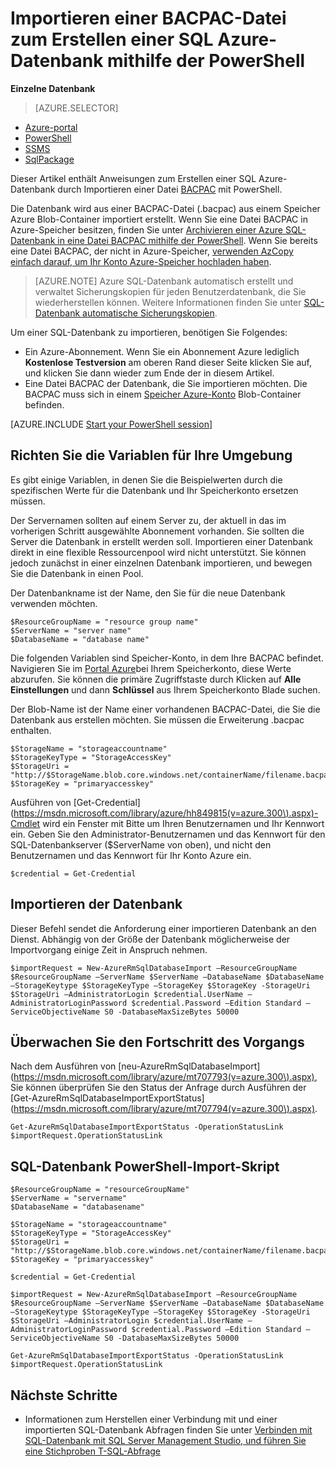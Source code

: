 <properties
    pageTitle="Importieren einer BACPAC-Datei zum Erstellen einer SQL Azure-Datenbank mithilfe der PowerShell | Microsoft Azure"
    description="Importieren einer BACPAC-Datei zum Erstellen einer SQL Azure-Datenbank mithilfe der PowerShell"
    services="sql-database"
    documentationCenter=""
    authors="stevestein"
    manager="jhubbard"
    editor=""/>

<tags
    ms.service="sql-database"
    ms.devlang="NA"
    ms.topic="article"
    ms.tgt_pltfrm="powershell"
    ms.workload="data-management"
    ms.date="08/31/2016"
    ms.author="sstein"/>

# <a name="import-a-bacpac-file-to-create-an-azure-sql-database-by-using-powershell"></a>Importieren einer BACPAC-Datei zum Erstellen einer SQL Azure-Datenbank mithilfe der PowerShell

**Einzelne Datenbank**

> [AZURE.SELECTOR]
- [Azure-portal](sql-database-import.md)
- [PowerShell](sql-database-import-powershell.md)
- [SSMS](sql-database-cloud-migrate-compatible-import-bacpac-ssms.md)
- [SqlPackage](sql-database-cloud-migrate-compatible-import-bacpac-sqlpackage.md)

Dieser Artikel enthält Anweisungen zum Erstellen einer SQL Azure-Datenbank durch Importieren einer Datei [BACPAC](https://msdn.microsoft.com/library/ee210546.aspx#Anchor_4) mit PowerShell.

Die Datenbank wird aus einer BACPAC-Datei (.bacpac) aus einem Speicher Azure Blob-Container importiert erstellt. Wenn Sie eine Datei BACPAC in Azure-Speicher besitzen, finden Sie unter [Archivieren einer Azure SQL-Datenbank in eine Datei BACPAC mithilfe der PowerShell](sql-database-export-powershell.md). Wenn Sie bereits eine Datei BACPAC, der nicht in Azure-Speicher, [verwenden AzCopy einfach darauf, um Ihr Konto Azure-Speicher hochladen haben](../storage/storage-use-azcopy.md#blob-upload).

> [AZURE.NOTE] Azure SQL-Datenbank automatisch erstellt und verwaltet Sicherungskopien für jeden Benutzerdatenbank, die Sie wiederherstellen können. Weitere Informationen finden Sie unter [SQL-Datenbank automatische Sicherungskopien](sql-database-automated-backups.md).


Um einer SQL-Datenbank zu importieren, benötigen Sie Folgendes:

- Ein Azure-Abonnement. Wenn Sie ein Abonnement Azure lediglich **Kostenlose Testversion** am oberen Rand dieser Seite klicken Sie auf, und klicken Sie dann wieder zum Ende der in diesem Artikel.
- Eine Datei BACPAC der Datenbank, die Sie importieren möchten. Die BACPAC muss sich in einem [Speicher Azure-Konto](../storage/storage-create-storage-account.md) Blob-Container befinden.



[AZURE.INCLUDE [Start your PowerShell session](../../includes/sql-database-powershell.md)]



## <a name="set-up-the-variables-for-your-environment"></a>Richten Sie die Variablen für Ihre Umgebung

Es gibt einige Variablen, in denen Sie die Beispielwerten durch die spezifischen Werte für die Datenbank und Ihr Speicherkonto ersetzen müssen.

Der Servernamen sollten auf einem Server zu, der aktuell in das im vorherigen Schritt ausgewählte Abonnement vorhanden. Sie sollten die Server die Datenbank in erstellt werden soll. Importieren einer Datenbank direkt in eine flexible Ressourcenpool wird nicht unterstützt. Sie können jedoch zunächst in einer einzelnen Datenbank importieren, und bewegen Sie die Datenbank in einen Pool.

Der Datenbankname ist der Name, den Sie für die neue Datenbank verwenden möchten.

    $ResourceGroupName = "resource group name"
    $ServerName = "server name"
    $DatabaseName = "database name"


Die folgenden Variablen sind Speicher-Konto, in dem Ihre BACPAC befindet. Navigieren Sie im [Portal Azure](https://portal.azure.com)bei Ihrem Speicherkonto, diese Werte abzurufen. Sie können die primäre Zugriffstaste durch Klicken auf **Alle Einstellungen** und dann **Schlüssel** aus Ihrem Speicherkonto Blade suchen.

Der Blob-Name ist der Name einer vorhandenen BACPAC-Datei, die Sie die Datenbank aus erstellen möchten. Sie müssen die Erweiterung .bacpac enthalten.

    $StorageName = "storageaccountname"
    $StorageKeyType = "StorageAccessKey"
    $StorageUri = "http://$StorageName.blob.core.windows.net/containerName/filename.bacpac"
    $StorageKey = "primaryaccesskey"


Ausführen von [Get-Credential] (https://msdn.microsoft.com/library/azure/hh849815(v=azure.300\).aspx)-Cmdlet wird ein Fenster mit Bitte um Ihren Benutzernamen und Ihr Kennwort ein. Geben Sie den Administrator-Benutzernamen und das Kennwort für den SQL-Datenbankserver ($ServerName von oben), und nicht den Benutzernamen und das Kennwort für Ihr Konto Azure ein.

    $credential = Get-Credential


## <a name="import-the-database"></a>Importieren der Datenbank

Dieser Befehl sendet die Anforderung einer importieren Datenbank an den Dienst. Abhängig von der Größe der Datenbank möglicherweise der Importvorgang einige Zeit in Anspruch nehmen.

    $importRequest = New-AzureRmSqlDatabaseImport –ResourceGroupName $ResourceGroupName –ServerName $ServerName –DatabaseName $DatabaseName –StorageKeytype $StorageKeyType –StorageKey $StorageKey -StorageUri $StorageUri –AdministratorLogin $credential.UserName –AdministratorLoginPassword $credential.Password –Edition Standard –ServiceObjectiveName S0 -DatabaseMaxSizeBytes 50000


## <a name="monitor-the-progress-of-the-operation"></a>Überwachen Sie den Fortschritt des Vorgangs

Nach dem Ausführen von [neu-AzureRmSqlDatabaseImport] (https://msdn.microsoft.com/library/azure/mt707793(v=azure.300\).aspx), Sie können überprüfen Sie den Status der Anfrage durch Ausführen der [Get-AzureRmSqlDatabaseImportExportStatus] (https://msdn.microsoft.com/library/azure/mt707794(v=azure.300\).aspx).

    Get-AzureRmSqlDatabaseImportExportStatus -OperationStatusLink $importRequest.OperationStatusLink



## <a name="sql-database-powershell-import-script"></a>SQL-Datenbank PowerShell-Import-Skript


    $ResourceGroupName = "resourceGroupName"
    $ServerName = "servername"
    $DatabaseName = "databasename"

    $StorageName = "storageaccountname"
    $StorageKeyType = "StorageAccessKey"
    $StorageUri = "http://$StorageName.blob.core.windows.net/containerName/filename.bacpac"
    $StorageKey = "primaryaccesskey"

    $credential = Get-Credential

    $importRequest = New-AzureRmSqlDatabaseImport –ResourceGroupName $ResourceGroupName –ServerName $ServerName –DatabaseName $DatabaseName –StorageKeytype $StorageKeyType –StorageKey $StorageKey -StorageUri $StorageUri –AdministratorLogin $credential.UserName –AdministratorLoginPassword $credential.Password –Edition Standard –ServiceObjectiveName S0 -DatabaseMaxSizeBytes 50000

    Get-AzureRmSqlDatabaseImportExportStatus -OperationStatusLink $importRequest.OperationStatusLink



## <a name="next-steps"></a>Nächste Schritte

- Informationen zum Herstellen einer Verbindung mit und einer importierten SQL-Datenbank Abfragen finden Sie unter [Verbinden mit SQL-Datenbank mit SQL Server Management Studio, und führen Sie eine Stichproben T-SQL-Abfrage](sql-database-connect-query-ssms.md)
